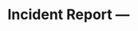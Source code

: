 # Incident Report — <Title>

## Summary
Short paragraph describing detection and outcome.

## Scope
- Host: <hostname> (<ip>)
- User: <user>
- Timeframe: <start> → <end>

## Timeline
- <time> Detection fired (Rule ID / Name)
- <time> Correlated event(s) (Sysmon ID, fields)
- <time> Containment/Remediation

## Detection & Telemetry
- Rule(s): IDs, names, excerpts
- Source logs: Sysmon (1/3/7/11/4688), PowerShell (4104), etc.

## MITRE ATT&CK Mapping
- Tactic(s): <Execution/Discovery/etc.>
- Technique(s): T1059.001 (PowerShell), T1047 (WMI), T1112 (Registry)
- Evidence: link to alert/events

## Root Cause
Atomic Red Team emulation: <test id / command>

## Recommendations
- <control 1>, <control 2>

## Screenshots
- Insert Wazuh alert, event details, dashboard view
